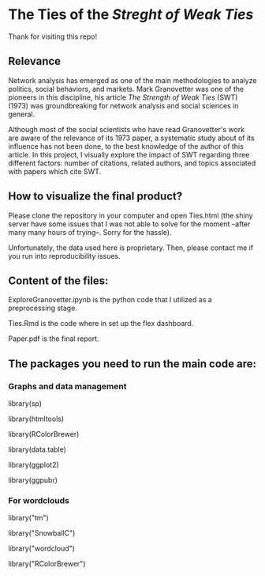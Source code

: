 # The Ties of the *Streght of Weak Ties*

Thank for visiting this repo!

## Relevance

Network analysis has emerged as one of the main methodologies to analyze politics, social behaviors, and markets. Mark Granovetter was one of the pioneers in this discipline, his article *The Strength of Weak Ties* (SWT) (1973) was groundbreaking for network analysis and social sciences in general.

Although most of the social scientists who have read Granovetter's work are aware of the relevance of its 1973 paper, a systematic study about of its influence has not been done, to the best knowledge of the author of this article. In this project, I visually explore the impact of SWT regarding three different factors: number of citations, related authors, and topics associated with papers which cite SWT.

## How to visualize the final product?

Please clone the repository in your computer and open Ties.html (the shiny server have some issues that I was not able to solve for the moment –after many many hours of trying–. Sorry for the hassle).

Unfortunately, the data used here is proprietary. Then, please contact me if you run into reproducibility issues.

## Content of the files:

ExploreGranovetter.ipynb is the python code that I utilized as a preprocessing stage.

Ties.Rmd is the code where in set up the flex dashboard.

Paper.pdf is the final report.

## The packages you need to run the main code are:

### Graphs and data management

library(sp)

library(htmltools)

library(RColorBrewer)

library(data.table)

library(ggplot2)

library(ggpubr)

### For wordclouds

library("tm")

library("SnowballC")

library("wordcloud")

library("RColorBrewer")
